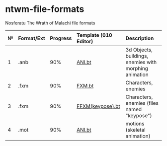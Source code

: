 # ntwm-file-formats
Nosferatu The Wrath of Malachi file formats

| №   | Format/Ext | Progress | Template (010 Editor) | Description |
| :-- | :-------- | :------ | :------- | :--   |
| 1   | .anb | 90% |  [ANI.bt](https://github.com/AlexKimov/ntwm-file-formats/blob/master/templates/ANB.bt)  | 3d Objects, buildings, enemies with morphing animation |
| 2   | .fxm | 90% |  [FXM.bt](https://github.com/AlexKimov/ntwm-file-formats/blob/master/templates/FXM.bt)  | Characters, enemies |
| 3   | .fxm | 90% |  [FFXM(keypose).bt](https://github.com/AlexKimov/ntwm-file-formats/blob/master/templates/FXM(keypose).bt)  | Characters, enemies (files named "keypose") |
| 4   |  .mot | 90% |  [ANI.bt](https://github.com/AlexKimov/seadogs-file-formats/blob/master/templates/010Editor/ANI.bt)  | motions (skeletal animation)  |
